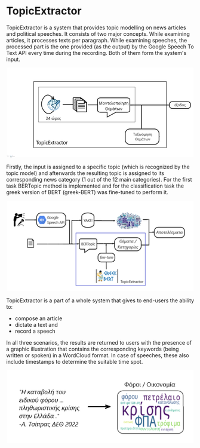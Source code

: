 # TopicExtractor

TopicExtractor is a system that provides topic modelling on news articles and political speeches.
It consists of two major concepts. While examining articles, it processes texts per paragraph. While examining speeches, the processed part is the one provided (as the output) by the Google Speech To Text API every time during the recording. Both of them form the system's input.

<p align="center">
<img src="te.png" alt="te" width="500"/>
</p>

Firstly, the input is assigned to a specific topic (which is recognized by the topic model) and afterwards the resulting topic is assigned to its corresponding news category (1 out of the 12 main categories). For the first task BERTopic method is implemented and for the classification task the greek version of BERT (greek-BERT) was fine-tuned to perform it.

<p align="center">
<img src="sys.png" alt="sys" width="500"/>
</p>

TopicExtractor is a part of a whole system that gives to end-users the ability to:
* compose an article
* dictate a text and
* record a speech

In all three scenarios, the results are returned to users with the presence of a graphic illustration that contains the corresponding keywords (being written or spoken) in a WordCloud format. In case of speeches, these also include timestamps to determine the suitable time spot. 

<p align="center">
<img src="wc.png" alt="wc" width="500"/>
</p>

